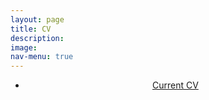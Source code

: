 ```yaml
---
layout: page
title: CV
description:
image:
nav-menu: true
---
```


<!-- Main -->
<div id="main" class="alt">

<p></p>


<center>
		<ul class="actions">
			<li><a href="katie_mummah_cv.pdf" class="button big">Current CV</a></li>
		</ul>
</center>
